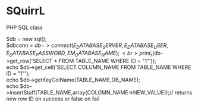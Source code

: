 # SQuirrL
PHP SQL class<br>

$db = new sql();<br>
$dbconn = $db->connect(E_DATABASE_SERVER, E_DATABASE_USER, E_DATABASE_PASSWORD, EM_DATABASE_NAME);<br>
print_r($db->get_row('SELECT * FROM TABLE_NAME WHERE ID = "1"'));<br>
echo $db->get_cell('SELECT COLUMN_NAME FROM TABLE_NAME WHERE ID = "1"');<br>
echo $db->getKeyColName(TABLE_NAME,DB_NAME);<br>
echo $db->insertStuff(TABLE_NAME,array(COLOMN_NAME=>NEW_VALUE));// returns new row ID on success or false on fail
